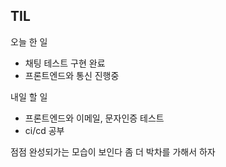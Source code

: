 ## TIL
오늘 한 일
- 채팅 테스트 구현 완료
- 프론트엔드와 통신 진행중

내일 할 일
- 프론트엔드와 이메일, 문자인증 테스트
- ci/cd 공부

점점 완성되가는 모습이 보인다
좀 더 박차를 가해서 하자
